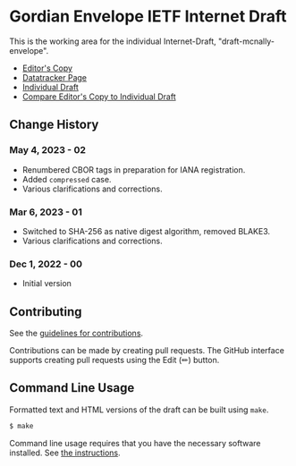 # Gordian Envelope IETF Internet Draft

This is the working area for the individual Internet-Draft, "draft-mcnally-envelope".

* [Editor's Copy](https://BlockchainCommons.github.io/WIPs-IETF-draft-envelope/#go.draft-mcnally-envelope.html)
* [Datatracker Page](https://datatracker.ietf.org/doc/draft-mcnally-envelope)
* [Individual Draft](https://datatracker.ietf.org/doc/html/draft-mcnally-envelope)
* [Compare Editor's Copy to Individual Draft](https://BlockchainCommons.github.io/WIPs-IETF-draft-envelope/#go.draft-mcnally-envelope.diff)

## Change History

### May 4, 2023 - 02

* Renumbered CBOR tags in preparation for IANA registration.
* Added `compressed` case.
* Various clarifications and corrections.

### Mar 6, 2023 - 01

* Switched to SHA-256 as native digest algorithm, removed BLAKE3.
* Various clarifications and corrections.

### Dec 1, 2022 - 00

* Initial version

## Contributing

See the
[guidelines for contributions](https://github.com/BlockchainCommons/WIPs-IETF-draft-envelope/blob/master/CONTRIBUTING.md).

Contributions can be made by creating pull requests.
The GitHub interface supports creating pull requests using the Edit (✏) button.


## Command Line Usage

Formatted text and HTML versions of the draft can be built using `make`.

```sh
$ make
```

Command line usage requires that you have the necessary software installed.  See
[the instructions](https://github.com/martinthomson/i-d-template/blob/main/doc/SETUP.md).
